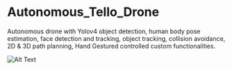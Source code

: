 # Autonomous_Tello_Drone
 
Autonomous drone with Yolov4 object detection, human body pose estimation, face detection and tracking, object
tracking, collision avoidance, 2D & 3D path planning, Hand Gestured controlled custom functionalities.

![Alt Text](https://drive.google.com/file/d/13KlwUtQ85FKlBlDCbc6-M_EhM0I6BMuT/view?usp=sharing)
